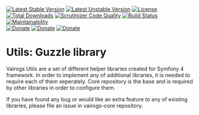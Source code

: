 [![Latest Stable Version](https://poser.pugx.org/vairogs/vairogs-guzzle/v/stable)](https://packagist.org/packages/vairogs/vairogs-guzzle)
[![Latest Unstable Version](https://poser.pugx.org/vairogs/vairogs-guzzle/v/unstable)](https://packagist.org/packages/vairogs/vairogs-guzzle)
[![License](https://poser.pugx.org/vairogs/vairogs-guzzle/license)](https://packagist.org/packages/vairogs/vairogs-guzzle)
[![Total Downloads](https://poser.pugx.org/vairogs/vairogs-guzzle/downloads)](https://packagist.org/packages/vairogs/vairogs-guzzle)
[![Scrutinizer Code Quality](https://scrutinizer-ci.com/g/k0d3r1s/vairogs-guzzle/badges/quality-score.png?b=master)](https://scrutinizer-ci.com/g/k0d3r1s/vairogs-guzzle/?branch=master)
[![Build Status](https://scrutinizer-ci.com/g/k0d3r1s/vairogs-guzzle/badges/build.png?b=master)](https://scrutinizer-ci.com/g/k0d3r1s/vairogs-guzzle/build-status/master)
[![Maintainability](https://api.codeclimate.com/v1/badges/4eebba7a3fb8b2c3dece/maintainability)](https://codeclimate.com/github/k0d3r1s/vairogs-guzzle/maintainability)  
[![Donate](https://img.shields.io/badge/donate-paypal-green.svg)](https://www.paypal.me/k0d3r1s)
[![Donate](https://img.shields.io/badge/donate-bitcoin-green.svg)](https://coingate.com/pay/k0d3r1s_BTC)
[![Donate](https://img.shields.io/badge/donate-patreon-green.svg)](https://www.patreon.com/k0d3r1s)

# Utils: Guzzle library

Vairogs Utils are a set of different helper libraries created for Symfony 4 framework. 
In order to implement any of additional libraries, it is needed to require each of them seperately.
Core repository is the base and is required by other libraries in order to configure them.

If you have found any bug or would like an extra feature to any of existing libraries, please file an issue in vairogs-core repository.
